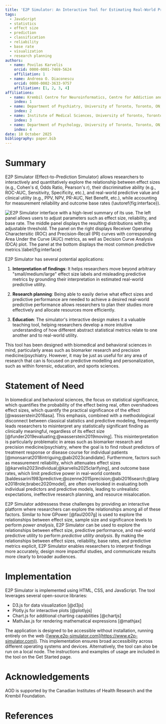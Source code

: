 ```yaml
---
title: 'E2P Simulator: An Interactive Tool for Estimating Real-World Predictive Utility of Research Findings'
tags:
  - JavaScript
  - statistics
  - effect size
  - prediction
  - classification
  - reliability
  - base rate
  - visualization
  - research planning
authors:
  - name: Povilas Karvelis
    orcid: 0000-0001-7469-5624  
    affiliation: 1
  - name: Andreea O. Diaconescu
    orcid: 0000-0002-3633-9757
    affiliation: [1, 2, 3, 4]
affiliations:
  - name: Krembil Centre for Neuroinformatics, Centre for Addiction and Mental Health, University of Toronto, Canada
    index: 1
  - name: Department of Psychiatry, University of Toronto, Toronto, ON, Canada
    index: 2
  - name: Institute of Medical Sciences, University of Toronto, Toronto, ON, Canada
    index: 3
  - name: Department of Psychology, University of Toronto, Toronto, ON, Canada
    index: 4
date: 18 October 2025
bibliography: paper.bib
---
```


# Summary

E2P Simulator (Effect-to-Prediction Simulator) allows researchers to interactively and quantitatively explore the relationship between effect sizes (e.g., Cohen's d, Odds Ratio, Pearson's r), their discriminative ability (e.g., ROC-AUC, Sensitivity, Specificity, etc.), and real-world predictive value and clinical utility (e.g., PPV, NPV, PR-AUC, Net Benefit, etc.), while accounting for measurement reliability and outcome base rates (\autoref{fig:interface}).

![E2P Simulator interface with a high-level summary of its use. The left panel allows users to adjust parameters such as effect size, reliability, and base rate. The middle panel displays the resulting distributions with the adjustable threshold. The panel on the right displays Receiver Operating Charactersitic (ROC) and Precision-Recall (PR) curves with corresponding Area Under the Curve (AUC) metrics, as well as Decision Curve Analysis (DCA) plot. The panel at the bottom displays the most common predictive metrics.\label{fig:interface}](interface_paper.png)

E2P Simulator has several potential applications:

1. **Interpretation of findings**: It helps researchers move beyond arbitrary "small/medium/large" effect size labels and misleading predictive metrics by grounding their interpretation in estimated real-world predictive utility. 

2. **Research planning**: Being able to easily derive what effect sizes and predictive performance are needed to achieve a desired real-world predictive performance allows researchers to plan their studies more effectively and allocate resources more efficiently.

3. **Education**: The simulator's interactive design makes it a valuable teaching tool, helping researchers develop a more intuitive understanding of how different abstract statistical metrics relate to one another and to real-world utility.

This tool has been designed with biomedical and behavioral sciences in mind, particularly areas such as biomarker research and precision medicine/psychiatry. However, it may be just as useful for any area of research that can is focused on predictive modelling and personalization, such as within forensic, education, and sports sciences.

# Statement of Need

In biomedical and behavioral sciences, the focus on statistical significance, which quantifies the probability of the effect being real, often overshadows effect sizes, which quantify the practical significance of the effect [@wasserstein2016asa]. This emphasis, combined with a methodological disconnect between classical statistics and predictive modeling, frequently leads researchers to misinterpret any statistically significant finding as clinically meaningful, regardless of its effect size [@funder2019evaluating;@wasserstein2019moving]. This misinterpretation is particularly problematic in areas such as biomarker research and precision medicine/psychiatry, where the goal is to find robust predictors of treatment response or disease course for individual patients [@monsarrat2018intriguing;@abi2023candidate]. Furthermore, factors such as measurement reliability, which attenuates effect sizes [@karvelis2023individual;@karvelis2025clarifying], and outcome base rates, which limit predictive power in real-world contexts [baldessarini1983predictive;@ozenne2015precision;@abi2016search;@large2018role;brabec2020model], are often overlooked in evaluating both individual predictors and predictive models, leading to unlrealistic expectations, ineffective research planning, and resource misalocation. 

E2P Simulator addressess these challenges by providing an interactive platform where researchers can explore the relationships among all of these factors. Similar to how GPower [@faul2007g] is used to explore the relationships between effect size, sample size and significance levels to perform *power analysis*, E2P Simulator can be used to explore the relationships between effect size, predictive performance, and real-world predictive utility to perform *predictive utility analysis*. By making the relationships between effect sizes, reliability, base rates, and predictive metrics explicit, E2P Simulator enables researchers to interpret findings more accurately, design more impactful studies, and communicate results more clearly to broader audiences.

# Implementation

E2P Simulator is implemented using HTML, CSS, and JavaScript. The tool leverages several open-source libraries:

- D3.js for data visualization [@d3js]
- Plotly.js for interactive plots [@plotlyjs]
- Chart.js for additional charting capabilities [@chartjs]
- MathJax.js for rendering mathematical expressions [@mathjax]

The application is designed to be accessible without installation, running entirely on the web ([www.e2p-simulator.com](https://www.e2p-simulator.com)). This implementation ensures broad accessibility across different operating systems and devices. Alternatively, the tool can also be run on a local node. The instructions and examples of usage are included in the tool on the Get Started page.

# Acknowledgements

AOD is supported by the Canadian Institutes of Health Research and the Krembil Foundation.

# References 

